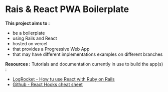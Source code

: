 # Rais & React PWA Boilerplate

**This project aims to :**
* be a boilerplate
* using Rails and React
* hosted on vercel
* that provides a Progressive Web App
* that may have different implementations examples on different branches

**Resources :**
Tutorials and documentation currently in use to build the app(s) :
- [LogRocket - How tu use React with Ruby on Rails](https://blog.logrocket.com/how-to-use-react-ruby-on-rails/)
- [Github - React Hooks cheat sheet](https://github.com/ohansemmanuel/react-hooks-cheatsheet)
